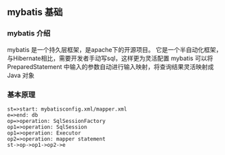 ## mybatis 基础
### mybatis 介绍
mybatis 是一个持久层框架，是apache下的开源项目。
它是一个半自动化框架，与Hibernate相比，需要开发者手动写sql，这样更为灵活配置
mybatis 可以将PreparedStatement 中输入的参数自动进行输入映射，将查询结果灵活映射成 Java 对象
### 基本原理
```flow
st=>start: mybatisconfig.xml/mapper.xml
e=>end: db
op=>operation: SqlSessionFactory
op1=>operation: SqlSession
op1=>operation: Executor
op2=>operation: mapper statement
st->op->op1->op2->e
```
